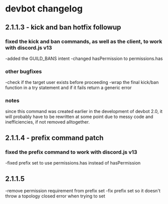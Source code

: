 # devbot changelog
## 2.1.1.3 - kick and ban hotfix followup
### fixed the kick and ban commands, as well as the client, to work with discord.js v13
-added the GUILD_BANS intent
-changed hasPermission to permissions.has
### other bugfixes
-check if the target user exists before proceeding
-wrap the final kick/ban function in a try statement and if it fails return a generic error
### notes
since this command was created earlier in the development of devbot 2.0, it will probably have to be rewritten at some point due to messy code and inefficiencies, if not removed alltogether.
## 2.1.1.4 - prefix command patch
### fixed the prefix command to work with discord.js v13
-fixed prefix set to use permissions.has instead of hasPermission
## 2.1.1.5
-remove permission requirement from prefix set
-fix prefix set so it doesn't throw a topology closed error when trying to set
